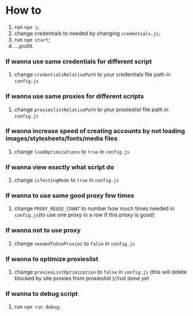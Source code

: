# How to
1. run `npm i`;
2. change credentials to needed by changing `credentials.js`;
3. run `npm start`;
4. ...profit.
### If wanna use same credentials for different script
1. change `credentialsRelativePath` to your credentials file path in `config.js`
### If wanna use same proxies for different scripts
1. change `proxieslistRelativePath` to your proxieslist file path in `config.js`
### If wanna increase speed of creating accounts by not loading images/stylesheets/fonts/media files
1. change `loadOptimizations` to `true` in `config.js`
### If wanna view exactly what script do
1. change `isTestingMode` to `true` in `config.js`
### If wanna to use same good proxy few times
1. change `PROXY_REUSE_COUNT` to number how much times needed in `config.js`(to use one proxy in a row if this proxy is good)
### If wanna not to use proxy
1. change `neededToUseProxies` to `false` in `config.js`
### If wanna to optimize proxieslist
1. change `proxiesListOptimization` to `false` in `config.js`
(this will delete blocked by site proxies from proxieslist )//not done yet
### If wanna to debug script
1. run `npm run debug`;
